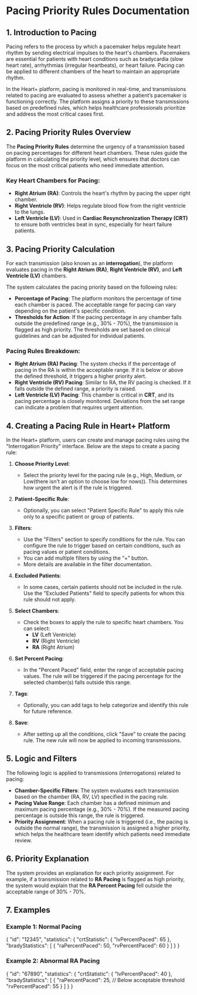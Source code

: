 # Pacing Priority Rules Documentation

## 1. Introduction to Pacing

Pacing refers to the process by which a pacemaker helps regulate heart rhythm by sending electrical impulses to the heart's chambers. Pacemakers are essential for patients with heart conditions such as bradycardia (slow heart rate), arrhythmias (irregular heartbeats), or heart failure. Pacing can be applied to different chambers of the heart to maintain an appropriate rhythm.

In the Heart+ platform, pacing is monitored in real-time, and transmissions related to pacing are evaluated to assess whether a patient’s pacemaker is functioning correctly. The platform assigns a priority to these transmissions based on predefined rules, which helps healthcare professionals prioritize and address the most critical cases first.

## 2. Pacing Priority Rules Overview

The **Pacing Priority Rules** determine the urgency of a transmission based on pacing percentages for different heart chambers. These rules guide the platform in calculating the priority level, which ensures that doctors can focus on the most critical patients who need immediate attention.

### Key Heart Chambers for Pacing:
- **Right Atrium (RA)**: Controls the heart's rhythm by pacing the upper right chamber.
- **Right Ventricle (RV)**: Helps regulate blood flow from the right ventricle to the lungs.
- **Left Ventricle (LV)**: Used in **Cardiac Resynchronization Therapy (CRT)** to ensure both ventricles beat in sync, especially for heart failure patients.

## 3. Pacing Priority Calculation

For each transmission (also known as an **interrogation**), the platform evaluates pacing in the **Right Atrium (RA)**, **Right Ventricle (RV)**, and **Left Ventricle (LV)** chambers.

The system calculates the pacing priority based on the following rules:
- **Percentage of Pacing**: The platform monitors the percentage of time each chamber is paced. The acceptable range for pacing can vary depending on the patient's specific condition.
- **Thresholds for Action**: If the pacing percentage in any chamber falls outside the predefined range (e.g., 30% - 70%), the transmission is flagged as high priority. The thresholds are set based on clinical guidelines and can be adjusted for individual patients.

### Pacing Rules Breakdown:
- **Right Atrium (RA) Pacing**: The system checks if the percentage of pacing in the RA is within the acceptable range. If it is below or above the defined threshold, it triggers a higher priority alert.
- **Right Ventricle (RV) Pacing**: Similar to RA, the RV pacing is checked. If it falls outside the defined range, a priority is raised.
- **Left Ventricle (LV) Pacing**: This chamber is critical in **CRT**, and its pacing percentage is closely monitored. Deviations from the set range can indicate a problem that requires urgent attention.

## 4. Creating a Pacing Rule in Heart+ Platform

In the Heart+ platform, users can create and manage pacing rules using the "Interrogation Priority" interface. Below are the steps to create a pacing rule:

1. **Choose Priority Level**: 
   - Select the priority level for the pacing rule (e.g., High, Medium, or Low(there isn't an option to choose low for nows)). This determines how urgent the alert is if the rule is triggered.
   
2. **Patient-Specific Rule**:
   - Optionally, you can select "Patient Specific Rule" to apply this rule only to a specific patient or group of patients.

3. **Filters**:
   - Use the "Filters" section to specify conditions for the rule. You can configure the rule to trigger based on certain conditions, such as pacing values or patient conditions.
   - You can add multiple filters by using the “+” button.
   - More details are available in the filter documentation.

4. **Excluded Patients**:
   - In some cases, certain patients should not be included in the rule. Use the "Excluded Patients" field to specify patients for whom this rule should not apply.

5. **Select Chambers**:
   - Check the boxes to apply the rule to specific heart chambers. You can select:
     - **LV** (Left Ventricle)
     - **RV** (Right Ventricle)
     - **RA** (Right Atrium)

6. **Set Percent Pacing**:
   - In the "Percent Paced" field, enter the range of acceptable pacing values. The rule will be triggered if the pacing percentage for the selected chamber(s) falls outside this range.

7. **Tags**:
   - Optionally, you can add tags to help categorize and identify this rule for future reference.

8. **Save**:
   - After setting up all the conditions, click "Save" to create the pacing rule. The new rule will now be applied to incoming transmissions.

## 5. Logic and Filters

The following logic is applied to transmissions (interrogations) related to pacing:

- **Chamber-Specific Filters**: The system evaluates each transmission based on the chamber (RA, RV, LV) specified in the pacing rule.
- **Pacing Value Range**: Each chamber has a defined minimum and maximum pacing percentage (e.g., 30% - 70%). If the measured pacing percentage is outside this range, the rule is triggered.
- **Priority Assignment**: When a pacing rule is triggered (i.e., the pacing is outside the normal range), the transmission is assigned a higher priority, which helps the healthcare team identify which patients need immediate review.

## 6. Priority Explanation

The system provides an explanation for each priority assignment. For example, if a transmission related to **RA Pacing** is flagged as high priority, the system would explain that the **RA Percent Pacing** fell outside the acceptable range of 30% - 70%.

## 7. Examples

### Example 1: Normal Pacing

{
  "id": "12345",
  "statistics": {
    "crtStatistic": {
      "lvPercentPaced": 65
    },
    "bradyStatistics": [
      {
        "raPercentPaced": 50,
        "rvPercentPaced": 60
      }
    ]
  }
}


### Example 2: Abnormal RA Pacing

{
  "id": "67890",
  "statistics": {
    "crtStatistic": {
      "lvPercentPaced": 40
    },
    "bradyStatistics": [
      {
        "raPercentPaced": 25,  // Below acceptable threshold
        "rvPercentPaced": 55
      }
    ]
  }
}


